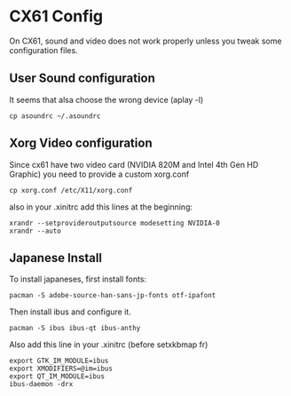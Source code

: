 CX61 Config
===========

On CX61, sound and video does not work properly unless you tweak some configuration files.  

User Sound configuration
------------------------

It seems that alsa choose the wrong device (aplay -l)  
```
cp asoundrc ~/.asoundrc
```

Xorg Video configuration
------------------------

Since cx61 have two video card (NVIDIA 820M and Intel 4th Gen HD Graphic) you need to provide a custom xorg.conf  
```
cp xorg.conf /etc/X11/xorg.conf
```

also in your .xinitrc add this lines at the beginning:  
```
xrandr --setprovideroutputsource modesetting NVIDIA-0
xrandr --auto
```

Japanese Install
----------------

To install japaneses, first install fonts:
```
pacman -S adobe-source-han-sans-jp-fonts otf-ipafont
```

Then install ibus and configure it.
```
pacman -S ibus ibus-qt ibus-anthy 
```

Also add this line in your .xinitrc (before setxkbmap fr)
```
export GTK_IM_MODULE=ibus
export XMODIFIERS=@im=ibus
export QT_IM_MODULE=ibus
ibus-daemon -drx
```
